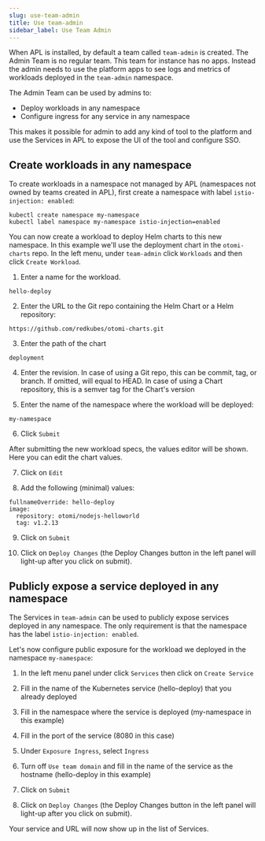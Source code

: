 ```yaml
---
slug: use-team-admin
title: Use team-admin
sidebar_label: Use Team Admin
---
```


When APL is installed, by default a team called `team-admin` is created. The Admin Team is no regular team. This team for instance has no apps. Instead the admin needs to use the platform apps to see logs and metrics of workloads deployed in the `team-admin` namespace.

The Admin Team can be used by admins to:

- Deploy workloads in any namespace
- Configure ingress for any service in any namespace

This makes it possible for admin to add any kind of tool to the platform and use the Services in APL to expose the UI of the tool and configure SSO.

## Create workloads in any namespace

To create workloads in a namespace not managed by APL (namespaces not owned by teams created in APL), first create a namespace with label `istio-injection: enabled`:

```
kubectl create namespace my-namespace
kubectl label namespace my-namespace istio-injection=enabled
```

You can now create a workload to deploy Helm charts to this new namespace. In this example we'll use the deployment chart in the `otomi-charts` repo. In the left menu, under `team-admin` click `Workloads` and then click `Create Workload`.

1. Enter a name for the workload.

```
hello-deploy
```

2. Enter the URL to the Git repo containing the Helm Chart or a Helm repository:

```
https://github.com/redkubes/otomi-charts.git
```

3. Enter the path of the chart

```
deployment
```

4. Enter the revision. In case of using a Git repo, this can be commit, tag, or branch. If omitted, will equal to HEAD. In case of using a Chart repository, this is a semver tag for the Chart's version

5. Enter the name of the namespace where the workload will be deployed:

```
my-namespace
```

6. Click `Submit`

After submitting the new workload specs, the values editor will be shown. Here you can edit the chart values.

7. Click on `Edit`

8. Add the following (minimal) values:

```
fullnameOverride: hello-deploy
image:
  repository: otomi/nodejs-helloworld
  tag: v1.2.13
```

9.  Click on `Submit`

10. Click on `Deploy Changes` (the Deploy Changes button in the left panel will light-up after you click on submit).


## Publicly expose a service deployed in any namespace

The Services in `team-admin` can be used to publicly expose services deployed in any namespace. The only requirement is that the namespace has the label `istio-injection: enabled`.

Let's now configure public exposure for the workload we deployed in the namespace `my-namespace`:

1. In the left menu panel under click `Services` then click on `Create Service`

2. Fill in the name of the Kubernetes service (hello-deploy) that you already deployed

3. Fill in the namespace where the service is deployed (my-namespace in this example)

4. Fill in the port of the service (8080 in this case)

5. Under `Exposure Ingress`, select `Ingress`

6. Turn off `Use team domain` and fill in the name of the service as the hostname (hello-deploy in this example)

7.  Click on `Submit`

8. Click on `Deploy Changes` (the Deploy Changes button in the left panel will light-up after you click on submit).

Your service and URL will now show up in the list of Services.
